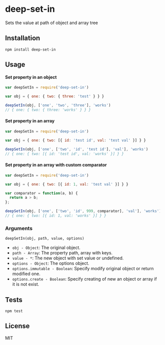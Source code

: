# deep-set-in

Sets the value at path of object and array tree

## Installation

    npm install deep-set-in

## Usage

#### Set property in an object

```js
var deepSetIn = require('deep-set-in')

var obj = { one: { two: { three: 'test' } } }

deepSetIn(obj, ['one', 'two', 'three'], 'works')
// { one: { two: { three: 'works' } } }
```

#### Set property in an array

```js
var deepSetIn = require('deep-set-in')

var obj = { one: { two: [{ id: 'test id', val: 'test val' }] } }

deepSetIn(obj, ['one', ['two', 'id', 'test id'], 'val'], 'works')
// { one: { two: [{ id: 'test id', val: 'works' }] } }
```

#### Set property in an array with custom comparator

```js
var deepSetIn = require('deep-set-in')

var obj = { one: { two: [{ id: 1, val: 'test val' }] } }

var comparator = function(a, b) {
  return a > b;
};

deepSetIn(obj, ['one', ['two', 'id', 999, comparator], 'val'], 'works')
// { one: { two: [{ id: 1, val: 'works' }] } }
```

### Arguments

`deepSetIn(obj, path, value, options)`

- `obj - Object`: The original object.
- `path - Array`: The property path, array with keys.
- `value - *`: The new object with set value or undefined.
- `options - Object`: The options object.
- `options.immutable - Boolean`: Specify modify original object or return modified one.
- `options.create - Boolean`: Specify creating of new an object or array if it is not exist.

## Tests

    npm test

## License

MIT

